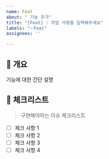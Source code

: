 ```yaml
---
name: Feat
about: " 기능 추가"
title: "[Feat] : 작업 사항을 입력해주세요"
labels: "✨Feat"
assignees: ''

---
```


## 💁 개요
기능에 대한 간단 설명

## 📑 체크리스트
> 구현해야하는 이슈 체크리스트

- [ ] 체크 사항 1
- [ ] 체크 사항 2
- [ ] 체크 사항 3
- [ ] 체크 사항 4
